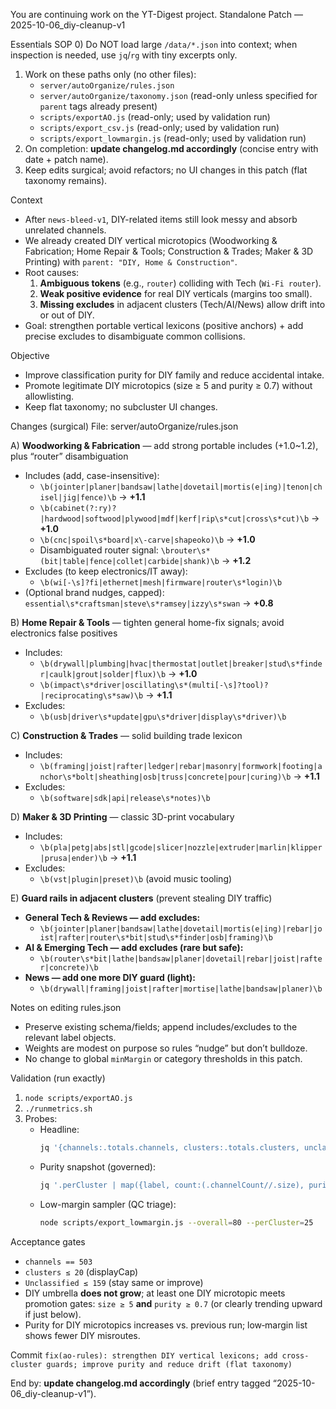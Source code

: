You are continuing work on the YT-Digest project.
Standalone Patch — 2025-10-06_diy-cleanup-v1

Essentials SOP
0) Do NOT load large `/data/*.json` into context; when inspection is needed, use `jq`/`rg` with tiny excerpts only.
1) Work on these paths only (no other files):
   - `server/autoOrganize/rules.json`
   - `server/autoOrganize/taxonomy.json` (read-only unless specified for `parent` tags already present)
   - `scripts/exportAO.js` (read-only; used by validation run)
   - `scripts/export_csv.js` (read-only; used by validation run)
   - `scripts/export_lowmargin.js` (read-only; used by validation run)
2) On completion: **update changelog.md accordingly** (concise entry with date + patch name).
3) Keep edits surgical; avoid refactors; no UI changes in this patch (flat taxonomy remains).

Context
- After `news-bleed-v1`, DIY-related items still look messy and absorb unrelated channels.
- We already created DIY vertical microtopics (Woodworking & Fabrication; Home Repair & Tools; Construction & Trades; Maker & 3D Printing) with `parent: "DIY, Home & Construction"`.
- Root causes:
  1) **Ambiguous tokens** (e.g., `router`) colliding with Tech (`Wi‑Fi router`).  
  2) **Weak positive evidence** for real DIY verticals (margins too small).  
  3) **Missing excludes** in adjacent clusters (Tech/AI/News) allow drift into or out of DIY.
- Goal: strengthen portable vertical lexicons (positive anchors) + add precise excludes to disambiguate common collisions.

Objective
- Improve classification purity for DIY family and reduce accidental intake.
- Promote legitimate DIY microtopics (size ≥ 5 and purity ≥ 0.7) without allowlisting.
- Keep flat taxonomy; no subcluster UI changes.

Changes (surgical)
File: server/autoOrganize/rules.json

A) **Woodworking & Fabrication** — add strong portable includes (+1.0~1.2), plus “router” disambiguation
- Includes (add, case-insensitive):
  - `\b(jointer|planer|bandsaw|lathe|dovetail|mortis(e|ing)|tenon|chisel|jig|fence)\b` → **+1.1**
  - `\b(cabinet(?:ry)?|hardwood|softwood|plywood|mdf|kerf|rip\s*cut|cross\s*cut)\b` → **+1.0**
  - `\b(cnc|spoil\s*board|x\-carve|shapeoko)\b` → **+1.0**
  - Disambiguated router signal: `\brouter\s*(bit|table|fence|collet|carbide|shank)\b` → **+1.2**
- Excludes (to keep electronics/IT away):
  - `\b(wi[-\s]?fi|ethernet|mesh|firmware|router\s*login)\b`
- (Optional brand nudges, capped): `essential\s*craftsman|steve\s*ramsey|izzy\s*swan` → **+0.8**

B) **Home Repair & Tools** — tighten general home-fix signals; avoid electronics false positives
- Includes:
  - `\b(drywall|plumbing|hvac|thermostat|outlet|breaker|stud\s*finder|caulk|grout|solder|flux)\b` → **+1.0**
  - `\b(impact\s*driver|oscillating\s*(multi[-\s]?tool)?|reciprocating\s*saw)\b` → **+1.1**
- Excludes:
  - `\b(usb|driver\s*update|gpu\s*driver|display\s*driver)\b`

C) **Construction & Trades** — solid building trade lexicon
- Includes:
  - `\b(framing|joist|rafter|ledger|rebar|masonry|formwork|footing|anchor\s*bolt|sheathing|osb|truss|concrete|pour|curing)\b` → **+1.1**
- Excludes:
  - `\b(software|sdk|api|release\s*notes)\b`

D) **Maker & 3D Printing** — classic 3D-print vocabulary
- Includes:
  - `\b(pla|petg|abs|stl|gcode|slicer|nozzle|extruder|marlin|klipper|prusa|ender)\b` → **+1.1**
- Excludes:
  - `\b(vst|plugin|preset)\b` (avoid music tooling)

E) **Guard rails in adjacent clusters** (prevent stealing DIY traffic)
- **General Tech & Reviews — add excludes:**
  - `\b(jointer|planer|bandsaw|lathe|dovetail|mortis(e|ing)|rebar|joist|rafter|router\s*bit|stud\s*finder|osb|framing)\b`
- **AI & Emerging Tech — add excludes (rare but safe):**
  - `\b(router\s*bit|lathe|bandsaw|planer|dovetail|rebar|joist|rafter|concrete)\b`
- **News — add one more DIY guard (light):**
  - `\b(drywall|framing|joist|rafter|mortise|lathe|bandsaw|planer)\b`

Notes on editing rules.json
- Preserve existing schema/fields; append includes/excludes to the relevant label objects.
- Weights are modest on purpose so rules “nudge” but don’t bulldoze.
- No change to global `minMargin` or category thresholds in this patch.

Validation (run exactly)
1) `node scripts/exportAO.js`
2) `./runmetrics.sh`
3) Probes:
   - Headline:
     ```bash
     jq '{channels:.totals.channels, clusters:.totals.clusters, unclassified:.totals.unclassified}' data/autoOrganize.metrics.json
     ```
   - Purity snapshot (governed):
     ```bash
     jq '.perCluster | map({label, count:(.channelCount//.size), purity})' data/autoOrganize.metrics.json | head -n 60
     ```
   - Low-margin sampler (QC triage):
     ```bash
     node scripts/export_lowmargin.js --overall=80 --perCluster=25
     ```

Acceptance gates
- `channels == 503`
- `clusters ≤ 20` (displayCap)
- `Unclassified ≤ 159` (stay same or improve)
- DIY umbrella **does not grow**; at least one DIY microtopic meets promotion gates: `size ≥ 5` **and** `purity ≥ 0.7` (or clearly trending upward if just below).
- Purity for DIY microtopics increases vs. previous run; low‑margin list shows fewer DIY misroutes.

Commit
`fix(ao-rules): strengthen DIY vertical lexicons; add cross-cluster guards; improve purity and reduce drift (flat taxonomy)`

End by: **update changelog.md accordingly** (brief entry tagged “2025-10-06_diy-cleanup-v1”).
